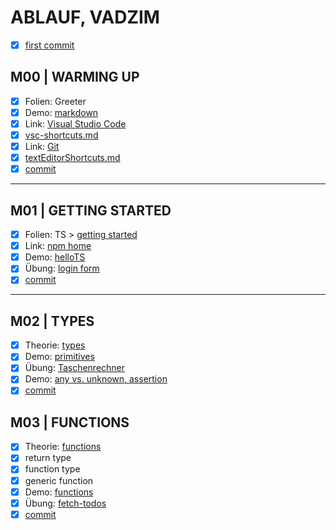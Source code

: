 # ABLAUF, VADZIM #

- [x] [first commit](https://github.com/ppedvAG/2020-11-03-TypeScript-VC/commit/4febe94967c32eedd42028fd990b500e55e544ee)

## M00 | WARMING UP ##

- [x] Folien: Greeter
- [x] Demo: [markdown](markdown.md)
- [x] Link: [Visual Studio Code](https://code.visualstudio.com/)
- [x] [vsc-shortcuts.md](SHORTCUTS/SHORTCUTS-VSCODE.md)
- [x] Link: [Git](https://git-scm.com)
- [x] [textEditorShortcuts.md](SHORTCUTS/SHORTCUTS-EDITOR.md)
- [x] [commit](https://github.com/ppedvAG/2020-11-03-TypeScript-VC/commit/825a20f4018e721c290fd8ae9106d5e1729e48f3)

---

## M01 | GETTING STARTED ##

- [x] Folien: TS > [getting started](SLIDES/TYPESCRIPT.md#getting-started)
- [x] Link: [npm home](https://www.npmjs.com/)
- [x] Demo: [helloTS](getting-started/hellots.ts)
- [x] Übung: [login form](getting-started/login.ts)
- [x] [commit](https://github.com/ppedvAG/2020-11-03-TypeScript-VC/commit/0082a2225498095e0aa533274db9fecd87741d0e)

<!-- - [ ] Demo: wenn gewünscht [emmet]()
- [ ] Demo: wenn gewünscht [js Dom Traversing]() -->

---

## M02 | TYPES ##

- [x] Theorie: [types](SLIDES/TYPESCRIPT.md#types)
- [x] Demo: [primitives](types/primitives.ts)
- [x] Übung: [Taschenrechner](types/rechner.ts)
- [x] Demo: [any vs. unknown, assertion](types/anyversusunknown.ts)
- [x] [commit](https://github.com/ppedvAG/2020-11-03-TypeScript-VC/commit/444b2cf642aa34dc44f9c660a21c996503479654)

## M03 | FUNCTIONS ##

- [x] Theorie: [functions](SLIDES/TYPESCRIPT.md#functions)
- [x] return type
- [x] function type
- [x] generic function
- [x] Demo: [functions](functions/functions.ts)
- [x] Übung: [fetch-todos](functions/fetch-todos.ts)
- [x] [commit]()

<!--

---

---

## MXX | DATA STRUCTURES ##

- [ ] Theorie:
- [ ] [arrays]()
- [ ] [Ü arrays]()
- [ ] [tuple / Tupel]()
- [ ] [commit]()

---

## MXX | UNION TYPE & LITERAL TYPE ##

- [ ] Theorie:
- [ ] [union type & string literal type]()
- [ ] [enums]()
- [ ] [Ü Pizzabestellung]()
- [ ] [commit]()

---

## MXX | INTERFACES ##

- [ ] Theorie:
- [ ] [interfaces]()
- [ ] [Ü Todos]()
- [ ] [commit]()

---

## MXX | TYPE NARROWING & TYPE GUARDS ##
 -->
<!-- promise -->